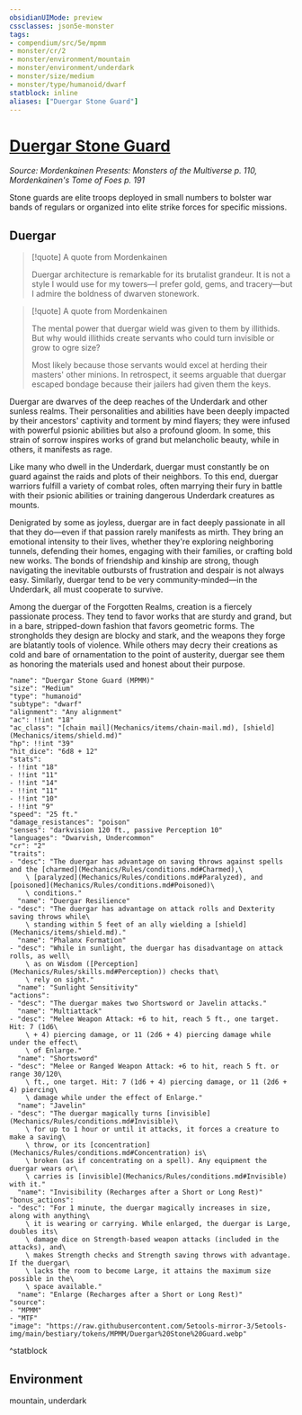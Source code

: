 ```yaml
---
obsidianUIMode: preview
cssclasses: json5e-monster
tags:
- compendium/src/5e/mpmm
- monster/cr/2
- monster/environment/mountain
- monster/environment/underdark
- monster/size/medium
- monster/type/humanoid/dwarf
statblock: inline
aliases: ["Duergar Stone Guard"]
---
```

# [Duergar Stone Guard](Mechanics\bestiary\humanoid/duergar-stone-guard-mpmm.md)
*Source: Mordenkainen Presents: Monsters of the Multiverse p. 110, Mordenkainen's Tome of Foes p. 191*  

Stone guards are elite troops deployed in small numbers to bolster war bands of regulars or organized into elite strike forces for specific missions.

## Duergar

> [!quote] A quote from Mordenkainen  
> 
> Duergar architecture is remarkable for its brutalist grandeur. It is not a style I would use for my towers—I prefer gold, gems, and tracery—but I admire the boldness of dwarven stonework.

> [!quote] A quote from Mordenkainen  
> 
> The mental power that duergar wield was given to them by illithids. But why would illithids create servants who could turn invisible or grow to ogre size?
> 
> Most likely because those servants would excel at herding their masters' other minions. In retrospect, it seems arguable that duergar escaped bondage because their jailers had given them the keys.

Duergar are dwarves of the deep reaches of the Underdark and other sunless realms. Their personalities and abilities have been deeply impacted by their ancestors' captivity and torment by mind flayers; they were infused with powerful psionic abilities but also a profound gloom. In some, this strain of sorrow inspires works of grand but melancholic beauty, while in others, it manifests as rage.

Like many who dwell in the Underdark, duergar must constantly be on guard against the raids and plots of their neighbors. To this end, duergar warriors fulfill a variety of combat roles, often marrying their fury in battle with their psionic abilities or training dangerous Underdark creatures as mounts.

Denigrated by some as joyless, duergar are in fact deeply passionate in all that they do—even if that passion rarely manifests as mirth. They bring an emotional intensity to their lives, whether they're exploring neighboring tunnels, defending their homes, engaging with their families, or crafting bold new works. The bonds of friendship and kinship are strong, though navigating the inevitable outbursts of frustration and despair is not always easy. Similarly, duergar tend to be very community-minded—in the Underdark, all must cooperate to survive.

Among the duergar of the Forgotten Realms, creation is a fiercely passionate process. They tend to favor works that are sturdy and grand, but in a bare, stripped-down fashion that favors geometric forms. The strongholds they design are blocky and stark, and the weapons they forge are blatantly tools of violence. While others may decry their creations as cold and bare of ornamentation to the point of austerity, duergar see them as honoring the materials used and honest about their purpose.

```statblock
"name": "Duergar Stone Guard (MPMM)"
"size": "Medium"
"type": "humanoid"
"subtype": "dwarf"
"alignment": "Any alignment"
"ac": !!int "18"
"ac_class": "[chain mail](Mechanics/items/chain-mail.md), [shield](Mechanics/items/shield.md)"
"hp": !!int "39"
"hit_dice": "6d8 + 12"
"stats":
- !!int "18"
- !!int "11"
- !!int "14"
- !!int "11"
- !!int "10"
- !!int "9"
"speed": "25 ft."
"damage_resistances": "poison"
"senses": "darkvision 120 ft., passive Perception 10"
"languages": "Dwarvish, Undercommon"
"cr": "2"
"traits":
- "desc": "The duergar has advantage on saving throws against spells and the [charmed](Mechanics/Rules/conditions.md#Charmed),\
    \ [paralyzed](Mechanics/Rules/conditions.md#Paralyzed), and [poisoned](Mechanics/Rules/conditions.md#Poisoned)\
    \ conditions."
  "name": "Duergar Resilience"
- "desc": "The duergar has advantage on attack rolls and Dexterity saving throws while\
    \ standing within 5 feet of an ally wielding a [shield](Mechanics/items/shield.md)."
  "name": "Phalanx Formation"
- "desc": "While in sunlight, the duergar has disadvantage on attack rolls, as well\
    \ as on Wisdom ([Perception](Mechanics/Rules/skills.md#Perception)) checks that\
    \ rely on sight."
  "name": "Sunlight Sensitivity"
"actions":
- "desc": "The duergar makes two Shortsword or Javelin attacks."
  "name": "Multiattack"
- "desc": "Melee Weapon Attack: +6 to hit, reach 5 ft., one target. Hit: 7 (1d6\
    \ + 4) piercing damage, or 11 (2d6 + 4) piercing damage while under the effect\
    \ of Enlarge."
  "name": "Shortsword"
- "desc": "Melee or Ranged Weapon Attack: +6 to hit, reach 5 ft. or range 30/120\
    \ ft., one target. Hit: 7 (1d6 + 4) piercing damage, or 11 (2d6 + 4) piercing\
    \ damage while under the effect of Enlarge."
  "name": "Javelin"
- "desc": "The duergar magically turns [invisible](Mechanics/Rules/conditions.md#Invisible)\
    \ for up to 1 hour or until it attacks, it forces a creature to make a saving\
    \ throw, or its [concentration](Mechanics/Rules/conditions.md#Concentration) is\
    \ broken (as if concentrating on a spell). Any equipment the duergar wears or\
    \ carries is [invisible](Mechanics/Rules/conditions.md#Invisible) with it."
  "name": "Invisibility (Recharges after a Short or Long Rest)"
"bonus_actions":
- "desc": "For 1 minute, the duergar magically increases in size, along with anything\
    \ it is wearing or carrying. While enlarged, the duergar is Large, doubles its\
    \ damage dice on Strength-based weapon attacks (included in the attacks), and\
    \ makes Strength checks and Strength saving throws with advantage. If the duergar\
    \ lacks the room to become Large, it attains the maximum size possible in the\
    \ space available."
  "name": "Enlarge (Recharges after a Short or Long Rest)"
"source":
- "MPMM"
- "MTF"
"image": "https://raw.githubusercontent.com/5etools-mirror-3/5etools-img/main/bestiary/tokens/MPMM/Duergar%20Stone%20Guard.webp"
```
^statblock

## Environment

mountain, underdark